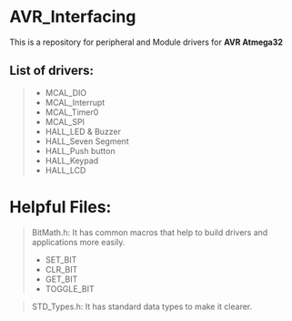# AVR_Interfacing
This is a repository for peripheral and Module drivers for **AVR Atmega32**

## **List of drivers:**
>- MCAL_DIO
>- MCAL_Interrupt
>- MCAL_Timer0
>- MCAL_SPI
>- HALL_LED & Buzzer
>- HALL_Seven Segment
>- HALL_Push button
>- HALL_Keypad
>- HALL_LCD



# Helpful Files:
> BitMath.h: It has common macros that help to build drivers and applications more easily.
 >- SET_BIT
 >- CLR_BIT
 >- GET_BIT
 >- TOGGLE_BIT
 
> STD_Types.h: It has standard data types to make it clearer.

